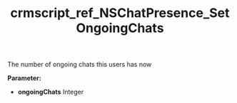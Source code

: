 ﻿---
title: crmscript_ref_NSChatPresence_SetOngoingChats
description: NSChatPresence.SetOngoingChats(Integer ongoingChats)
intellisense: NSChatPresence.SetOngoingChats
keywords: NSChatPresence, GetOngoingChats
so.topic: reference
---

The number of ongoing chats this users has now

**Parameter:** 
 - **ongoingChats** Integer

